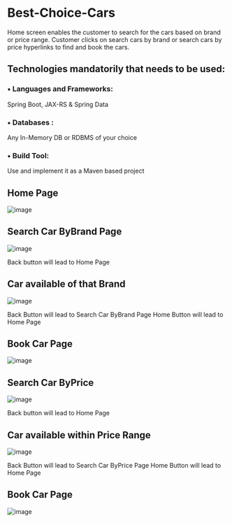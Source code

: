 # Best-Choice-Cars
Home screen enables the customer to search for the cars based on brand or price range. Customer clicks on search cars by brand or search cars by price hyperlinks to find and book the cars.

## Technologies mandatorily that needs to be used:
### •	Languages and Frameworks:  
Spring Boot, JAX-RS & Spring Data 
### •	Databases :  
Any In-Memory DB or RDBMS of your choice
### •	Build Tool: 
Use and implement it as a Maven based project

## Home Page
![image](https://user-images.githubusercontent.com/42388976/113026785-0dadec00-91a7-11eb-864f-bac8f6885c1d.png)


## Search Car ByBrand Page
![image](https://user-images.githubusercontent.com/42388976/113025920-1d790080-91a6-11eb-9d2d-1e9b13098ea1.png)

Back button will lead to Home Page

## Car available of that Brand
![image](https://user-images.githubusercontent.com/42388976/113026081-4e593580-91a6-11eb-827c-63d676c74cb5.png)

Back Button will lead to Search Car ByBrand Page
Home Button will lead to Home Page

## Book Car Page
![image](https://user-images.githubusercontent.com/42388976/113026218-76489900-91a6-11eb-84df-a83a7b646db7.png)

## Search Car ByPrice
![image](https://user-images.githubusercontent.com/42388976/113026315-8f514a00-91a6-11eb-8513-aa40f0bb7ef8.png)

Back button will lead to Home Page

## Car available within Price Range
![image](https://user-images.githubusercontent.com/42388976/113026422-b0b23600-91a6-11eb-90a5-9b3f11313d40.png)

Back Button will lead to Search Car ByPrice Page
Home Button will lead to Home Page

## Book Car Page
![image](https://user-images.githubusercontent.com/42388976/113026579-da6b5d00-91a6-11eb-8ee0-b3fb993119c8.png)

